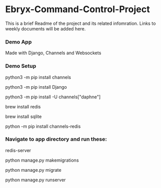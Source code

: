 # Ebryx-Command-Control-Project

This is a brief Readme of the project and its related infomration. 
Links to weekly documents will be added here. 

### Demo App
Made with Django, Channels and Websockets

### Demo Setup
python3 -m pip install channels

python3 -m pip install Django

python3 -m pip install -U channels["daphne"]

brew install redis

brew install sqlite

python -m pip install channels-redis


### Navigate to app directory and run these: 

redis-server

python manage.py makemigrations

python manage.py migrate

python manage.py runserver





